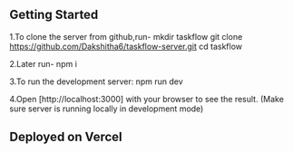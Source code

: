 ## Getting Started
1.To clone the server from github,run-
mkdir taskflow
git clone https://github.com/Dakshitha6/taskflow-server.git
cd taskflow

2.Later run-
npm i

3.To run the development server:
npm run dev

4.Open [http://localhost:3000] with your browser to see the result.
(Make sure server is running locally in development mode)

## Deployed on Vercel
